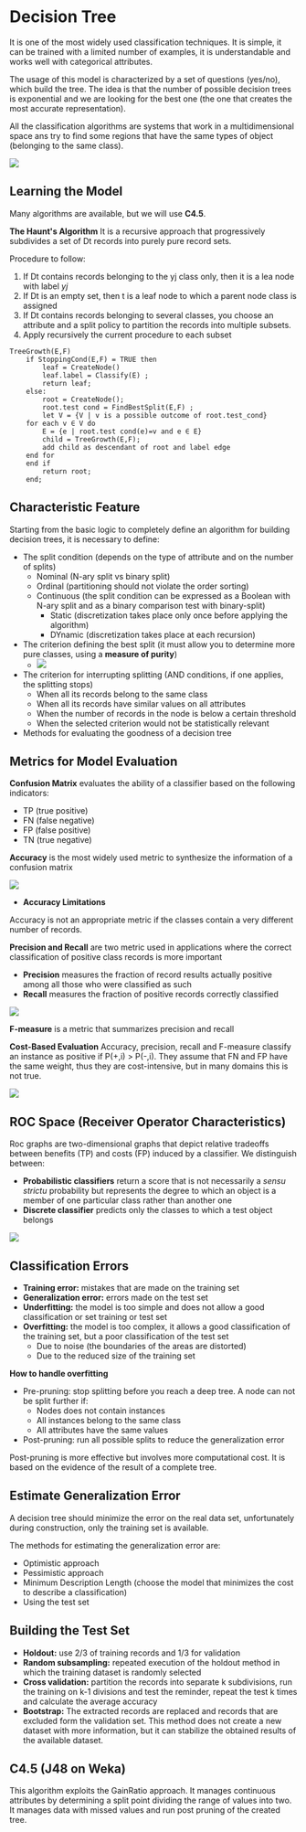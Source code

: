 # Decision Tree

It is one of the most widely used classification techniques. It is simple, it can be trained with a limited number of examples, it is understandable and works well with categorical attributes.

The usage of this model is characterized by a set of questions (yes/no), which build the tree.
The idea is that the number of possible decision trees is exponential and we are looking for the best one (the one that creates the most accurate representation).

All the classification algorithms are systems that work in a multidimensional space ans try to find some regions that have the same types of object (belonging to the same class).

![](classification.jpg)

## Learning the Model

Many algorithms are available, but we will use **C4.5**.

**The Haunt's Algorithm**
It is a recursive approach that progressively subdivides a set of Dt records into purely pure record sets.

Procedure to follow:

1. If Dt contains records belonging to the yj class only, then it is a lea node with label *yj*
2. If Dt is an empty set, then t is a leaf node to which a parent node class is assigned
3. If Dt contains records belonging to several classes, you choose an attribute and a split policy to partition the records into multiple subsets.
4. Apply recursively the current procedure to each subset

```
TreeGrowth(E,F)
    if StoppingCond(E,F) = TRUE then
        leaf = CreateNode()
        leaf.label = Classify(E) ;
        return leaf;
    else:
        root = CreateNode();
        root.test cond = FindBestSplit(E,F) ;
        let V = {V | v is a possible outcome of root.test_cond}
    for each v ∈ V do
        E = {e | root.test cond(e)=v and e ∈ E}
        child = TreeGrowth(E,F);
        add child as descendant of root and label edge
    end for
    end if
        return root;
    end;

```

## Characteristic Feature
Starting from the basic logic to completely define an algorithm for building decision trees, it is necessary to define:

- The split condition (depends on the type of attribute and on the number of splits)
    - Nominal (N-ary split vs binary split)
    - Ordinal (partitioning should not violate the order sorting)
    - Continuous (the split condition can be expressed as a Boolean with N-ary split and as a binary comparison test with binary-split)
        - Static (discretization takes place only once before applying the algorithm)
        - DYnamic (discretization takes place at each recursion)
- The criterion defining the best split (it must allow you to determine more pure classes, using a **measure of purity**)
    - ![](impurity.jpg)
- The criterion for interrupting splitting (AND conditions, if one applies, the splitting stops)
    - When all its records belong to the same class
    - When all its records have similar values on all attributes
    - When the number of records in the node is below a certain threshold
    - When the selected criterion would not be statistically relevant
- Methods for evaluating the goodness of a decision tree

## Metrics for Model Evaluation

**Confusion Matrix** evaluates the ability of a classifier based on the following indicators:

- TP (true positive)
- FN (false negative)
- FP (false positive)
- TN (true negative)

**Accuracy** is the most widely used metric to synthesize the information of a confusion matrix

![](accuracy.jpg)

- **Accuracy Limitations**

Accuracy is not an appropriate  metric if the classes contain a very different number of records.

**Precision and Recall** are two metric used in applications where the correct classification of positive class records is more important

- **Precision** measures the fraction of record results actually positive among all those who were classified as such
- **Recall** measures the fraction of positive records correctly classified

![](precision-recall.jpg)

**F-measure** is a metric that summarizes precision and recall

**Cost-Based Evaluation**
Accuracy, precision, recall and F-measure classify an instance as positive if P(+,i) > P(-,i).
They assume that FN and FP have the same weight, thus they are cost-intensive, but in many domains this is not true.

![](cost.jpg)

## ROC Space (Receiver Operator Characteristics)
Roc graphs are two-dimensional graphs that depict relative tradeoffs between benefits (TP) and costs (FP) induced by a classifier. We distinguish between:

- **Probabilistic classifiers** return a score that is not necessarily a *sensu strictu* probability but represents the degree to which an object is a member of one particular class rather than another one
- **Discrete classifier** predicts only the classes to which a test object belongs

![](ROC.jpg)

## Classification Errors

- **Training error:** mistakes that are made on the training set
- **Generalization error:**  errors made on the test set
- **Underfitting:** the model is too simple and does not allow a good classification or set training or test set
- **Overfitting:** the model is too complex, it allows a good classification of the training set, but a poor classification of the test set
    - Due to noise (the boundaries of the areas are distorted)
    - Due to the reduced size of the training set

**How to handle overfitting**

- Pre-pruning: stop splitting before you reach a deep tree. A node can not be split further if:
    - Nodes does not contain instances
    - All instances belong to the same class
    - All attributes have the same values
- Post-pruning: run all possible splits to reduce the generalization error

Post-pruning is more effective but involves more computational cost. It is based on the evidence of the result of a complete tree.

## Estimate Generalization Error

A decision tree should minimize the error on the real data set, unfortunately during construction, only the training set is available.

The methods for estimating the generalization error are:

- Optimistic approach
- Pessimistic approach
- Minimum Description Length (choose the model that minimizes the cost to describe a classification)
- Using the test set

## Building the Test Set

- **Holdout:** use 2/3 of training records and 1/3 for validation
- **Random subsampling:** repeated execution of the holdout method in which the training dataset is randomly selected
- **Cross validation:** partition the records into separate k subdivisions, run the training on k-1 divisions and test the reminder, repeat the test k times and calculate the average accuracy
- **Bootstrap:** The extracted records are replaced and records that are excluded form the validation set. This method does not create a new dataset with more information, but it can stabilize the obtained results of the available dataset.

## C4.5 (J48 on Weka)
This algorithm exploits the GainRatio approach. It manages continuous attributes by determining a split point dividing the range of values into two.
It manages data with missed values and run post pruning of the created tree.



